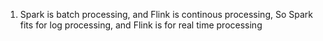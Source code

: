1. Spark is batch processing, and Flink is continous processing, So Spark fits for log processing, and Flink is for real time processing
